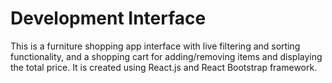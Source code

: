 # Development Interface

This is a furniture shopping app interface with live filtering and sorting functionality, and a shopping cart for adding/removing items and displaying the total price. It is created using React.js and React Bootstrap framework.
